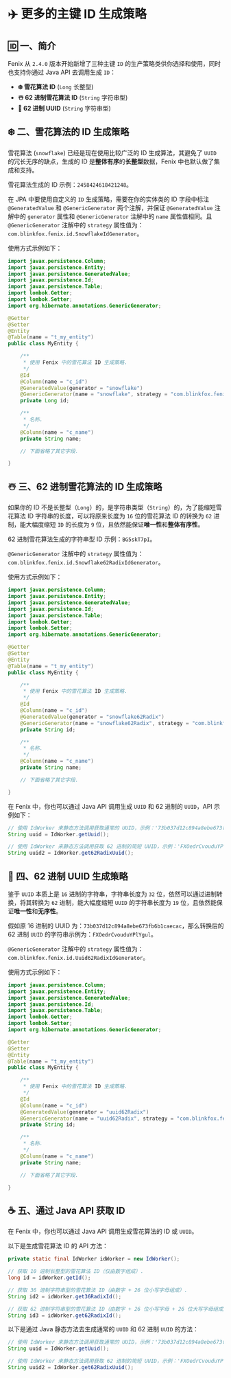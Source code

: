 # ✈️ 更多的主键 ID 生成策略

## 🆔 一、简介

Fenix 从 `2.4.0` 版本开始新增了三种主键 `ID` 的生产策略类供你选择和使用，同时也支持你通过 Java API 去调用生成 `ID`：

- **❄️ 雪花算法 ID** (`Long` 长整型)
- **☃️ 62 进制雪花算法 ID** (`String` 字符串型)
- **🌟 62 进制 UUID** (`String` 字符串型)

## ❄️ 二、雪花算法的 ID 生成策略

雪花算法 (`snowflake`) 已经是现在使用比较广泛的 ID 生成算法，其避免了 `UUID` 的冗长无序的缺点，生成的 ID 是**整体有序**的**长整型**数据，Fenix 中也默认做了集成和支持。

雪花算法生成的 ID 示例：`2458424618421248`。

在 JPA 中要使用自定义的 `ID` 生成策略，需要在你的实体类的 ID 字段中标注 `@GeneratedValue` 和 `@GenericGenerator` 两个注解，并保证 `@GeneratedValue` 注解中的 `generator` 属性和 `@GenericGenerator` 注解中的 `name` 属性值相同。且  `@GenericGenerator` 注解中的 `strategy` 属性值为：`com.blinkfox.fenix.id.SnowflakeIdGenerator`。

使用方式示例如下：

```java
import javax.persistence.Column;
import javax.persistence.Entity;
import javax.persistence.GeneratedValue;
import javax.persistence.Id;
import javax.persistence.Table;
import lombok.Getter;
import lombok.Setter;
import org.hibernate.annotations.GenericGenerator;

@Getter
@Setter
@Entity
@Table(name = "t_my_entity")
public class MyEntity {

    /**
     * 使用 Fenix 中的雪花算法 ID 生成策略.
     */
    @Id
    @Column(name = "c_id")
    @GeneratedValue(generator = "snowflake")
    @GenericGenerator(name = "snowflake", strategy = "com.blinkfox.fenix.id.SnowflakeIdGenerator")
    private Long id;

    /**
     * 名称.
     */
    @Column(name = "c_name")
    private String name;

    // 下面省略了其它字段.

}
```

## ☃️ 三、62 进制雪花算法的 ID 生成策略

如果你的 ID 不是长整型（`Long`）的，是字符串类型（`String`）的，为了能缩短雪花算法 ID 字符串的长度，可以将原来长度为 `16` 位的雪花算法 ID 的转换为 `62` 进制，能大幅度缩短 `ID` 的长度为 `9` 位，且依然能保证**唯一性**和**整体有序性**。

62 进制雪花算法生成的字符串型 ID 示例：`BG5skT7pI`。

`@GenericGenerator` 注解中的 `strategy` 属性值为：`com.blinkfox.fenix.id.Snowflake62RadixIdGenerator`。

使用方式示例如下：

```java
import javax.persistence.Column;
import javax.persistence.Entity;
import javax.persistence.GeneratedValue;
import javax.persistence.Id;
import javax.persistence.Table;
import lombok.Getter;
import lombok.Setter;
import org.hibernate.annotations.GenericGenerator;

@Getter
@Setter
@Entity
@Table(name = "t_my_entity")
public class MyEntity {

    /**
     * 使用 Fenix 中的雪花算法 ID 生成策略.
     */
    @Id
    @Column(name = "c_id")
    @GeneratedValue(generator = "snowflake62Radix")
    @GenericGenerator(name = "snowflake62Radix", strategy = "com.blinkfox.fenix.id.Snowflake62RadixIdGenerator")
    private String id;

    /**
     * 名称.
     */
    @Column(name = "c_name")
    private String name;

    // 下面省略了其它字段.

}
```

在 Fenix 中，你也可以通过 Java API 调用生成 `UUID` 和 62 进制的 `UUID`，API 示例如下：

```java
// 使用 IdWorker 来静态方法调用获取通常的 UUID，示例：'73b037d12c894a8ebe673fb6b1caecac'.
String uuid = IdWorker.getUuid();

// 使用 IdWorker 来静态方法调用获取 62 进制的简短 UUID，示例：'FXOedrCvouduYPlYgul'.
String uuid2 = IdWorker.get62RadixUuid();
```

## 🌟 四、62 进制 UUID 生成策略

鉴于 `UUID` 本质上是 `16` 进制的字符串，字符串长度为 `32` 位，依然可以通过进制转换，将其转换为 `62` 进制，能大幅度缩短 `UUID` 的字符串长度为 `19` 位，且依然能保证**唯一性**和**无序性**。

假如原 16 进制的 UUID 为：`73b037d12c894a8ebe673fb6b1caecac`，那么转换后的 62 进制 `UUID` 的字符串示例为：`FXOedrCvouduYPlYgul`。

`@GenericGenerator` 注解中的 `strategy` 属性值为：`com.blinkfox.fenix.id.Uuid62RadixIdGenerator`。

使用方式示例如下：

```java
import javax.persistence.Column;
import javax.persistence.Entity;
import javax.persistence.GeneratedValue;
import javax.persistence.Id;
import javax.persistence.Table;
import lombok.Getter;
import lombok.Setter;
import org.hibernate.annotations.GenericGenerator;

@Getter
@Setter
@Entity
@Table(name = "t_my_entity")
public class MyEntity {

    /**
     * 使用 Fenix 中的雪花算法 ID 生成策略.
     */
    @Id
    @Column(name = "c_id")
    @GeneratedValue(generator = "uuid62Radix")
    @GenericGenerator(name = "uuid62Radix", strategy = "com.blinkfox.fenix.id.Uuid62RadixIdGenerator")
    private String id;

    /**
     * 名称.
     */
    @Column(name = "c_name")
    private String name;

    // 下面省略了其它字段.

}
```

## ☕ 五、通过 Java API 获取 ID

在 Fenix 中，你也可以通过 Java API 调用生成雪花算法的 ID 或 `UUID`。

以下是生成雪花算法 ID 的 API 方法：

```java
private static final IdWorker idWorker = new IdWorker();

// 获取 10 进制长整型的雪花算法 ID（仅由数字组成）.
long id = idWorker.getId();

// 获取 36 进制字符串型的雪花算法 ID（由数字 + 26 位小写字母组成）.
String id2 = idWorker.get36RadixId();

// 获取 62 进制字符串型的雪花算法 ID（由数字 + 26 位小写字母 + 26 位大写字母组成）.
String id3 = idWorker.get62RadixId();
```

以下是通过 Java 静态方法去生成通常的 `UUID` 和 62 进制 `UUID` 的方法：

```java
// 使用 IdWorker 来静态方法调用获取通常的 UUID，示例：'73b037d12c894a8ebe673fb6b1caecac'.
String uuid = IdWorker.getUuid();

// 使用 IdWorker 来静态方法调用获取 62 进制的简短 UUID，示例：'FXOedrCvouduYPlYgul'.
String uuid2 = IdWorker.get62RadixUuid();
```
